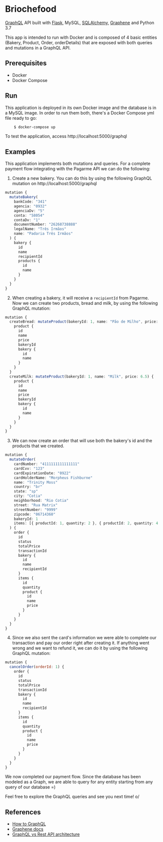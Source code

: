 # Briochefood

[GraphQL](https://graphql.org/) API built with [Flask](https://graphql.org/), MySQL, [SQLAlchemy](https://www.sqlalchemy.org/), [Graphene](https://graphene-python.org/) and Python 3.7

This app is intended to run with Docker and is composed of 4 basic entities (Bakery, Product, Order, orderDetails) that are exposed with both queries and mutations in a GraphQL API.

## Prerequisites

- Docker
- Docker Compose

## Run

This application is deployed in its own Docker image and the database is in a MySQL image. In order to run them both, there's a Docker Compose yml file ready to go:

```bash
    $ docker-compose up
```

To test the application, access http://localhost:5000/graphql

## Examples

This application implements both mutations and queries. For a complete payment flow integrating with the Pagarme API we can do the following:

1. Create a new bakery. You can do this by using the following GraphQL mutation on http://localhost:5000/graphql

```typescript
mutation {
  mutateBakery(
    bankCode: "341"
    agencia: "0932"
    agenciaDv: "5"
    conta: "58054"
    contaDv: "1"
    documentNumber: "26268738888"
    legalName: "Três Irmãos"
    name: "Padaria Três Irmãos"
  ) {
    bakery {
      id
      name
      recipientId
      products {
        id
        name
      }
    }
  }
}
```

2. When creating a bakery, it will receive a `recipientId` from Pagarme. Now we can create two products, bread and milk, by using the following GraphQL mutation:

```typescript
mutation {
  createBread: mutateProduct(bakeryId: 1, name: "Pão de Milho", price: 4.5) {
    product {
      id
      name
      price
      bakeryId
      bakery {
        id
        name
      }
    }
  }
  createMilk: mutateProduct(bakeryId: 1, name: "Milk", price: 6.5) {
    product {
      id
      name
      price
      bakeryId
      bakery {
        id
        name
      }
    }
  }
}
```

3. We can now create an order that will use both the bakery's id and the products that we created.

```typescript
mutation {
  mutateOrder(
    cardNumber: "4111111111111111"
    cardCvv: "123"
    cardExpirationDate: "0922"
    cardHolderName: "Morpheus Fishburne"
    name: "Trinity Moss"
    country: "br"
    state: "sp"
    city: "Cotia"
    neighborhood: "Rio Cotia"
    street: "Rua Matrix"
    streetNumber: "9999"
    zipcode: "06714360"
    bakeryId: 1
    items: [{ productId: 1, quantity: 2 }, { productId: 2, quantity: 4 }]
  ) {
    order {
      id
      status
      totalPrice
      transactionId
      bakery {
        id
        name
        recipientId
      }
      items {
        id
        quantity
        product {
          id
          name
          price
        }
      }
    }
  }
}
```

4. Since we also sent the card's information we were able to complete our transaction and pay our order right after creating it. If anything went wrong and we want to refund it, we can do it by using the following GraphQL mutation:

```javascript
mutation {
  cancelOrder(orderId: 1) {
    order {
      id
      status
      totalPrice
      transactionId
      bakery {
        id
        name
        recipientId
      }
      items {
        id
        quantity
        product {
          id
          name
          price
        }
      }
    }
  }
}
```

We now completed our payment flow. Since the database has been modeled as a Graph, we are able to query for any entity starting from any query of our database =)

Feel free to explore the GraphQL queries and see you next time! o/

## References

- [How to GraphQL](https://www.howtographql.com/)
- [Graphene docs](https://docs.graphene-python.org/en/latest/)
- [GraphQL vs Rest API architecture](https://medium.com/swlh/graphql-vs-rest-api-architecture-3b95a77512f5)
